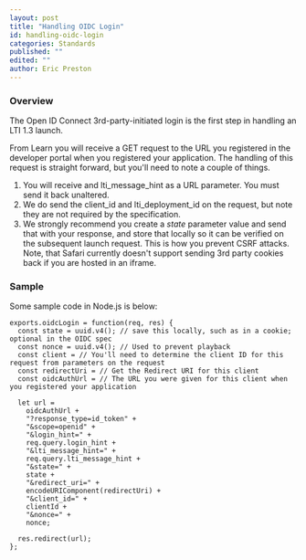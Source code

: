 ```yaml
---
layout: post
title: "Handling OIDC Login"
id: handling-oidc-login
categories: Standards
published: ""
edited: ""
author: Eric Preston
---
```


<VersioningTracker frontMatter={frontMatter}/>

### Overview

The Open ID Connect 3rd-party-initiated login is the first step in handling an LTI 1.3 launch.

From Learn you will receive a GET request to the URL you registered in the developer portal when you registered your application. The handling of this request is straight forward, but you'll need to note a couple of things.

1. You will receive and lti_message_hint as a URL parameter. You must send it back unaltered.
2. We do send the client_id and lti_deployment_id on the request, but note they are not required by the specification.
3. We strongly recommend you create a _state_ parameter value and send that with your response, and store that locally so it can be verified on the subsequent launch request. This is how you prevent CSRF attacks. Note, that Safari currently doesn't support sending 3rd party cookies back if you are hosted in an iframe.

### Sample

Some sample code in Node.js is below:

```
exports.oidcLogin = function(req, res) {
  const state = uuid.v4(); // save this locally, such as in a cookie; optional in the OIDC spec
  const nonce = uuid.v4(); // Used to prevent playback
  const client = // You'll need to determine the client ID for this request from parameters on the request
  const redirectUri = // Get the Redirect URI for this client
  const oidcAuthUrl = // The URL you were given for this client when you registered your application

  let url =
    oidcAuthUrl +
    "?response_type=id_token" +
    "&scope=openid" +
    "&login_hint=" +
    req.query.login_hint +
    "&lti_message_hint=" +
    req.query.lti_message_hint +
    "&state=" +
    state +
    "&redirect_uri=" +
    encodeURIComponent(redirectUri) +
    "&client_id=" +
    clientId +
    "&nonce=" +
    nonce;

  res.redirect(url);
};
```

<AuthorBox frontMatter={frontMatter}/>
